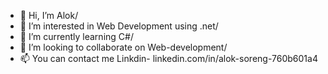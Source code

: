 - 👋 Hi, I’m Alok/
- 👀 I’m interested in Web Development using .net/ 
- 🌱 I’m currently learning C#/
- 💞️ I’m looking to collaborate on Web-development/
- 📫 You can contact me Linkdin- linkedin.com/in/alok-soreng-760b601a4

<!---
lksoreng13/lksoreng13 is a ✨ special ✨ repository because its `README.md` (this file) appears on your GitHub profile.
You can click the Preview link to take a look at your changes.
--->
